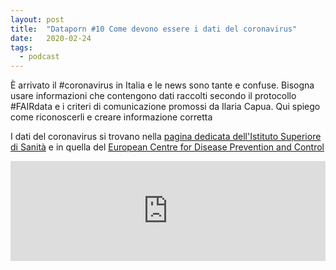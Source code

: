 ```yaml
---
layout: post
title:  "Dataporn #10 Come devono essere i dati del coronavirus"
date:   2020-02-24
tags:
  - podcast
---
```


È arrivato il #coronavirus in Italia e le news sono tante e confuse. Bisogna usare informazioni che contengono dati raccolti secondo il protocollo #FAIRdata e i criteri di comunicazione promossi da Ilaria Capua. Qui spiego come riconoscerli e creare informazione corretta

I dati del coronavirus si trovano nella [pagina dedicata dell'Istituto Superiore di Sanità](https://www.epicentro.iss.it/coronavirus/) e in quella del [European Centre for Disease Prevention and Control](https://www.ecdc.europa.eu/en)

<iframe src="https://anchor.fm/dataporn/embed/episodes/Fair-Data-e-coronavirus-eb1i8r" height="160px" width="100%" frameborder="0" scrolling="no"></iframe>
